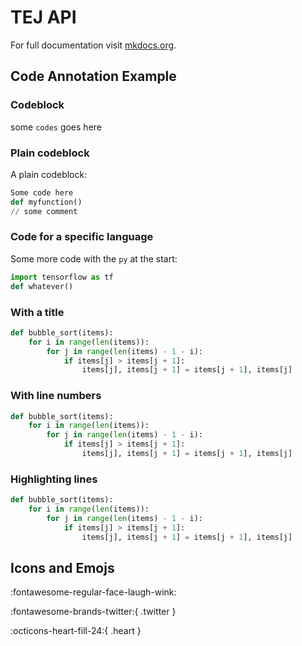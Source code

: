 # TEJ API

For full documentation visit [mkdocs.org](https://www.mkdocs.org).

## Code Annotation Example

### Codeblock

some `codes` goes here

### Plain codeblock

A plain codeblock:

```py linenums="1"
Some code here
def myfunction()
// some comment
```

### Code for a specific language

Some more code with the `py` at the start:

```py linenums="1"
import tensorflow as tf
def whatever()
```

### With a title

```py title="bubble_sort.py" linenums="1"
def bubble_sort(items):
    for i in range(len(items)):
        for j in range(len(items) - 1 - i):
            if items[j] > items[j + 1]:
                items[j], items[j + 1] = items[j + 1], items[j]
```

### With line numbers

``` py linenums="1"
def bubble_sort(items):
    for i in range(len(items)):
        for j in range(len(items) - 1 - i):
            if items[j] > items[j + 1]:
                items[j], items[j + 1] = items[j + 1], items[j]
```

### Highlighting lines

```py linenums="1" hl_lines="2 3"
def bubble_sort(items):
    for i in range(len(items)):
        for j in range(len(items) - 1 - i):
            if items[j] > items[j + 1]:
                items[j], items[j + 1] = items[j + 1], items[j]
```

## Icons and Emojs

:fontawesome-regular-face-laugh-wink:

:fontawesome-brands-twitter:{ .twitter }

:octicons-heart-fill-24:{ .heart }



